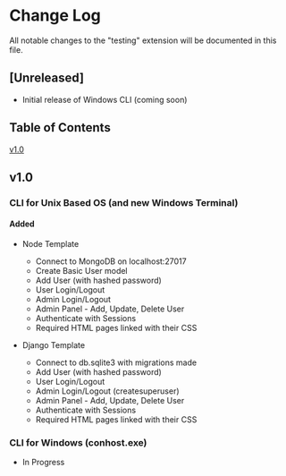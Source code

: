 # Change Log

All notable changes to the "testing" extension will be documented in this file.

## [Unreleased]

- Initial release of Windows CLI (coming soon)

## Table of Contents

[v1.0](#v1.0)

## v1.0

### CLI for Unix Based OS (and new Windows Terminal)

#### Added
- Node Template
    * Connect to MongoDB on localhost:27017
    * Create Basic User model
    * Add User (with hashed password)
    * User Login/Logout
    * Admin Login/Logout
    * Admin Panel - Add, Update, Delete User
    * Authenticate with Sessions
    * Required HTML pages linked with their CSS

- Django Template
    * Connect to db.sqlite3 with migrations made
    * Add User (with hashed password)
    * User Login/Logout
    * Admin Login/Logout (createsuperuser)
    * Admin Panel - Add, Update, Delete User
    * Authenticate with Sessions
    * Required HTML pages linked with their CSS

### CLI for Windows (conhost.exe)

- In Progress
